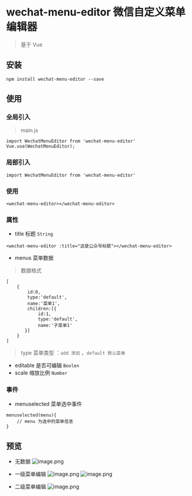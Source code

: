 # wechat-menu-editor 微信自定义菜单编辑器

>  基于 Vue

## 安装

```npm install wechat-menu-editor --save```

## 使用

### 全局引入

> main.js

```
import WechatMenuEditor from 'wechat-menu-editor'
Vue.use(WechatMenuEditor);
```

### 局部引入

```
import WechatMenuEditor from 'wechat-menu-editor'
```

### 使用

```<wechat-menu-editor></wechat-menu-editor>```

### 属性

- title 标题 `String`

```<wechat-menu-editor :title="这是公众号标题"></wechat-menu-editor>```

- menus 菜单数据

> 数据格式
 ```
 [
     {
         id:0,
         type:'default',
         name:'菜单1',
         children:[{
             id:1,
             type:'default',
             name:'子菜单1'
        }]
     }
 ]
 ```
 > type 菜单类型 ：`add 添加` ，`default 默认菜单`

 - editable 是否可编辑 `Boolen`
 - scale 缩放比例 `Number`

 ### 事件
 - menuselected 菜单选中事件

 ```
 menuselected(menu){
     // menu 为选中的菜单信息
 }
 ```

## 预览
-  无数据
![image.png](/previews/preview-empty.png)

- 一级菜单编辑
![image.png](/previews/preview2.png)
![image.png](/previews/preview3.png)

- 二级菜单编辑
![image.png](/previews/preview4.png)
